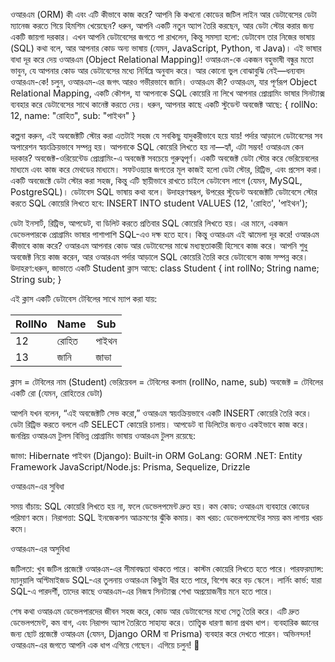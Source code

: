 ওআরএম (ORM) কী এবং এটি কীভাবে কাজ করে?
আপনি কি কখনো কোডের জটিল লাইন আর ডেটাবেসের ডেটা ম্যানেজ করতে গিয়ে হিমশিম খেয়েছেন? ধরুন, আপনি একটি নতুন অ্যাপ তৈরি করছেন, আর ডেটা স্টোর করার জন্য একটি জায়গা দরকার। এখন আপনি ডেটাবেসের জগতে পা রাখলেন, কিন্তু সমস্যা হলো: ডেটাবেস তার নিজের ভাষায় (SQL) কথা বলে, আর আপনার কোড অন্য ভাষায় (যেমন, JavaScript, Python, বা Java)। এই ভাষার বাধা দূর করে দেয় ওআরএম (Object Relational Mapping)!
ওআরএম-কে একজন বহুভাষী বন্ধুর মতো ভাবুন, যে আপনার কোড আর ডেটাবেসের মধ্যে নির্বিঘ্নে অনুবাদ করে। আর কোনো ভুল বোঝাবুঝি নেই—ধন্যবাদ ওআরএম-কে! চলুন, ওআরএম-এর জগৎ আরও গভীরভাবে জানি।
ওআরএম কী?
ওআরএম, যার পূর্ণরূপ Object Relational Mapping, একটি কৌশল, যা আপনাকে SQL কোয়েরি না লিখে আপনার প্রোগ্রামিং ভাষার সিনট্যাক্স ব্যবহার করে ডেটাবেসের সাথে কানেক্ট করতে দেয়।
ধরুন, আপনার কাছে একটি স্টুডেন্ট অবজেক্ট আছে:
{
  rollNo: 12,
  name: "রোহিত",
  sub: "পাইথন"
}

কল্পনা করুন, এই অবজেক্টটি স্টোর করা এতটাই সহজ যে সবকিছু যাদুকরীভাবে হয়ে যায়! পর্দার আড়ালে ডেটাবেসের সব অপারেশন স্বয়ংক্রিয়ভাবে সম্পন্ন হয়। আপনাকে SQL কোয়েরি লিখতে হয় না—হ্যাঁ, এটা সম্ভব!
ওআরএম কেন দরকার?
অবজেক্ট-ওরিয়েন্টেড প্রোগ্রামিং-এ অবজেক্ট সবচেয়ে গুরুত্বপূর্ণ। একটি অবজেক্ট ডেটা স্টোর করে ভেরিয়েবলের মাধ্যমে এবং কাজ করে মেথডের মাধ্যমে। সফটওয়্যার জগতের মূল কাজই হলো ডেটা স্টোর, রিট্রিভ, এবং প্রসেস করা।
একটি অবজেক্টে ডেটা স্টোর করা সহজ, কিন্তু এটি স্থায়ীভাবে রাখতে চাইলে ডেটাবেস লাগে (যেমন, MySQL, PostgreSQL)। ডেটাবেস SQL ভাষায় কথা বলে। উদাহরণস্বরূপ, উপরের স্টুডেন্ট অবজেক্টটি ডেটাবেসে স্টোর করতে SQL কোয়েরি লিখতে হবে:
INSERT INTO student VALUES (12, 'রোহিত', 'পাইথন');

ডেটা ইনসার্ট, রিট্রিভ, আপডেট, বা ডিলিট করতে প্রতিবার SQL কোয়েরি লিখতে হয়। এর মানে, একজন ডেভেলপারকে প্রোগ্রামিং ভাষার পাশাপাশি SQL-এও দক্ষ হতে হবে। কিন্তু ওআরএম এই ঝামেলা দূর করে!
ওআরএম কীভাবে কাজ করে?
ওআরএম আপনার কোড আর ডেটাবেসের মাঝে মধ্যস্থতাকারী হিসেবে কাজ করে। আপনি শুধু অবজেক্ট নিয়ে কাজ করেন, আর ওআরএম পর্দার আড়ালে SQL কোয়েরি তৈরি করে ডেটাবেসে কাজ সম্পন্ন করে।
উদাহরণ:ধরুন, জাভাতে একটি Student ক্লাস আছে:
class Student {
    int rollNo;
    String name;
    String sub;
}

এই ক্লাস একটি ডেটাবেস টেবিলের সাথে ম্যাপ করা যায়:



| RollNo | Name   | Sub   |
| ------ | ------ | ------ |
| 12     | রোহিত  | পাইথন  |
| 13     | জানি   | জাভা   |



ক্লাস = টেবিলের নাম (Student)
ভেরিয়েবল = টেবিলের কলাম (rollNo, name, sub)
অবজেক্ট = টেবিলের একটি রো (যেমন, রোহিতের ডেটা)

আপনি যখন বলেন, “এই অবজেক্টটি সেভ করো,” ওআরএম স্বয়ংক্রিয়ভাবে একটি INSERT কোয়েরি তৈরি করে। ডেটা রিট্রিভ করতে বললে এটি SELECT কোয়েরি চালায়। আপডেট বা ডিলিটের জন্যও একইভাবে কাজ করে।
জনপ্রিয় ওআরএম টুলস
বিভিন্ন প্রোগ্রামিং ভাষায় ওআরএম টুলস রয়েছে:

জাভা: Hibernate
পাইথন (Django): Built-in ORM
GoLang: GORM
.NET: Entity Framework
JavaScript/Node.js: Prisma, Sequelize, Drizzle

ওআরএম-এর সুবিধা

সময় বাঁচায়: SQL কোয়েরি লিখতে হয় না, ফলে ডেভেলপমেন্ট দ্রুত হয়।
কম কোড: ওআরএম ব্যবহারে কোডের পরিমাণ কমে।
নিরাপত্তা: SQL ইনজেকশন আক্রমণের ঝুঁকি কমায়।
কম খরচ: ডেভেলপমেন্টের সময় কম লাগায় খরচ কমে।

ওআরএম-এর অসুবিধা

জটিলতা: খুব জটিল প্রজেক্টে ওআরএম-এর সীমাবদ্ধতা থাকতে পারে। কাস্টম কোয়েরি লিখতে হতে পারে।
পারফরম্যান্স: ম্যানুয়ালি অপ্টিমাইজড SQL-এর তুলনায় ওআরএম কিছুটা ধীর হতে পারে, বিশেষ করে বড় স্কেলে।
লার্নিং কার্ভ: যারা SQL-এ পারদর্শী, তাদের কাছে ওআরএম-এর নিজস্ব সিনট্যাক্স শেখা অপ্রয়োজনীয় মনে হতে পারে।

শেষ কথা
ওআরএম ডেভেলপারদের জীবন সহজ করে, কোড আর ডেটাবেসের মধ্যে সেতু তৈরি করে। এটি দ্রুত ডেভেলপমেন্ট, কম বাগ, এবং নিরাপদ অ্যাপ তৈরিতে সাহায্য করে। তাত্ত্বিক ধারণা জানা প্রথম ধাপ। ব্যবহারিক জ্ঞানের জন্য ছোট প্রজেক্টে ওআরএম (যেমন, Django ORM বা Prisma) ব্যবহার করে দেখতে পারেন।
অভিনন্দন! ওআরএম-এর জগতে আপনি এক ধাপ এগিয়ে গেছেন। এগিয়ে চলুন! 🚀
